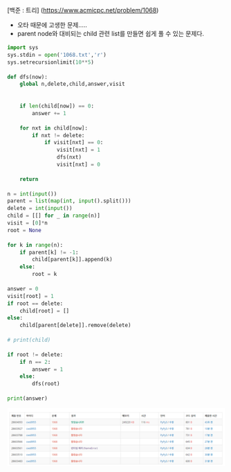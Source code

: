 [백준 : 트리] (https://www.acmicpc.net/problem/1068)



- 오타 때문에 고생한 문제.....
- parent node와 대비되는 child 관련 list를 만들면 쉽게 풀 수 있는 문제다.



```python
import sys
sys.stdin = open('1068.txt','r')
sys.setrecursionlimit(10**5)

def dfs(now):
    global n,delete,child,answer,visit


    if len(child[now]) == 0:
        answer += 1

    for nxt in child[now]:
        if nxt != delete:
            if visit[nxt] == 0:
                visit[nxt] = 1
                dfs(nxt)
                visit[nxt] = 0

    return

n = int(input())
parent = list(map(int, input().split()))
delete = int(input())
child = [[] for _ in range(n)]
visit = [0]*n
root = None

for k in range(n):
    if parent[k] != -1:
        child[parent[k]].append(k)
    else:
        root = k

answer = 0
visit[root] = 1
if root == delete:
    child[root] = []
else:
    child[parent[delete]].remove(delete)

# print(child)

if root != delete:
    if n == 2:
        answer = 1
    else:
        dfs(root)

print(answer)
```

![20210422_121333](20210422_121333.png)